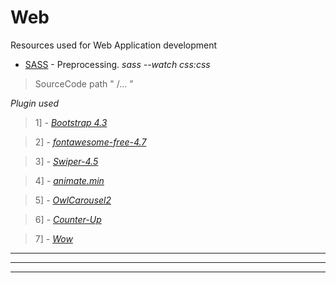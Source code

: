 # Web
Resources used for Web Application development

- [SASS](http://sass-lang.com/) - Preprocessing. *sass --watch css:css*

> SourceCode path " /... "

*Plugin used*

> 1] *- [Bootstrap 4.3](https://getbootstrap.com/)*

> 2] *- [fontawesome-free-4.7](https://fontawesome.com/v4.7.0/)*

> 3] *- [Swiper-4.5](https://idangero.us/swiper/)*

> 4] *- [animate.min](https://daneden.github.io/animate.css/)*

> 5] *- [OwlCarousel2](https://owlcarousel2.github.io/OwlCarousel2/)*

> 6] *- [Counter-Up](https://github.com/bfintal/Counter-Up)*

> 7] *- [Wow](https://github.com/matthieua/WOW)*










-------


-------

-------
